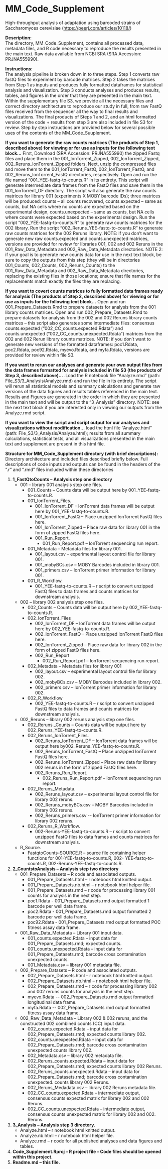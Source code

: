 # MM_Code_Supplement
High-throughput analysis of adaptation using barcoded strains of Saccharomyces cerevisiae (https://peerj.com/articles/10118/)

**Description:**  
The directory, MM_Code_Supplement, contains all processed data, metadata files, and R code necessary to reproduce the results presented in the main text. Raw data available from NCBI SRA (SRA Accession: PRJNA555990).

**Instructions:**  
The analysis pipeline is broken down in to three steps. Step 1 converts raw fastQ files to experiment by barcode matrices. Step 2 takes the matrices from Step 1 as inputs and produces fully formatted dataframes for statistical analysis and visualization. Step 3 conducts analyses and produces results, tables, and figures in the order that they are presented in the main text. Within the supplementary file S3, we provide all the necessary files and correct directory architecture to reproduce our study in full, from raw FastQ files received from the sequencer all the way to final results and visualizations. The final products of Steps 1 and 2, and an html formatted version of the code + results from step 3 are also included in file S3 for review. Step by step instructions are provided below for several possible uses of the contents of the MM_Code_Suuplement.

**If you want to generate the raw counts matrices (The products of Step 1, described above) for viewing or for use as inputs for the following text block…** First, Download (SRA Accession: PRJNA555990) the zipped Fastq files and place them in the 001_IonTorrent_Zipped, 002_IonTorrent_Zipped, 002_Reruns_IonTorrent_Zipped folders. Next, unzip the compressed files and move them to the 001_IonTorrent_FastQ, 002_IonTorrent_FastQ, and 002_Reruns_IonTorrent_FastQ directories, respectively. Open and run the file named “001_YEE-fastq-to-counts.R” in its entirety. This script will generate intermediate data frames from the FastQ files and save them in the 001_IonTorrent_DF directory. The script will also generate the raw counts matrices for library 001 (experiments X MOBY barcode IDs); three matrices will be produced: counts – all counts recovered, counts.expected – same as counts, but NA cells where no counts are expected based on the experimental design, counts.unexpected – same as counts, but NA cells where counts were expected based on the experimental design. Run the script “002_YEE-fastq-to-counts.R” to generate raw counts matrices for the 002 library. Run the script “002_Reruns_YEE-fastq-to-counts.R” to generate raw counts matrices for the 002 Reruns library. NOTE: if you don’t want to generate new raw counts.expected and counts.unexpected matrices, versions are provided for review for libraries 001, 002 and 002 Reruns in the 001_Raw_Data_Metadata and 002_Raw_Data_Metadata directories. NOTE 2: if your goal is to generate new counts data for use in the next text block, be sure to copy the outputs from this step (they will be in directories 001_Counts, 002_Counts, 002_Reruns_Counts) to the 001_Raw_Data_Metadata and 002_Raw_Data_Metadata directories, replacing the existing files in those locations; ensure that file names for the replacements match exactly the files they are replacing.

**If you want to covert counts matrices to fully formatted data frames ready for analysis (The products of Step 2, described above) for viewing or for use as inputs for the following text block…** Open and run 001_Prepare_Datasets.Rmd to prepare datasets for analysis from the 001 library counts matrices. Open and run 002_Prepare_Datasets.Rmd to prepare datasets for analysis from the 002 and 002 Reruns library counts matrices – this script also generates some intermediate files: consensus counts.expected (“002_CC_counts.expected.Rdata”) and counts.unexpected (“002_CC_counts.unexpected.Rdata”) matrices from the 002 and 002 Rerun library counts matrices. NOTE: if you don’t want to generate new versions of the formatted dataframes: poc1.Rdata, poc2.Rdata, poc92.Rdata, myevo.Rdata, and myfa.Rdata, versions are provided for review within file S3. 

**If you want to rerun our analyses and generate your own output files from the data frames formatted for analysis included in file S3 (the products of Step 3, described above)…** .Load the R notebook file “Analyze.rmd” (path: File_S3/3_Analysis/Analyze.rmd) and run the file in its entirety. The script will rerun all statistical models and summary calculations and generate raw versions of the data figures and results tables referenced in the main text. Results and Figures are generated in the order in which they are presented in the main text and will be output to the “3_Analysis” directory. NOTE: see the next text block if you are interested only in viewing our outputs from the Analyze.rmd script. 

**If you want to view the script and script output for our analyses and visualizations without modification…** load the html file “Analyze.html” (path: File_S3/3_Analysis/Analyze.html); results from all summary calculations, statistical tests, and all visualizations presented in the main text and supplement are present in this html file. 



**Structure for MM_Code_Supplement directory (with brief descriptions):**  
Directory architecture and included files described briefly below. Full descriptions of code inputs and outputs can be found in the  headers of the “.r” and “.rmd” files included within these directories 
1. **1_FastQtoCounts – Analysis step one directory**
   - 001 – library 001 analysis step one files.
     - 001_Counts – Counts data will be output here by  001_YEE-fastq-to-counts.R.
     - 001_IonTorrent_Files.
       - 001_IonTorrent_DF – IonTorrent data frames will be output here by 001_YEE-fastq-to-counts.R.
       - 001_IonTorrent_FastQ – Place unzipped IonTorrent FastQ files here.
       - 001_IonTorrent_Zipped – Place raw data for library 001 in the form of zipped FastQ files here.
       - 001_Run_Report.
         - 001_Run_Report.pdf – IonTorrent sequencing run report.
     - 001_Metadata – Metadata files for library 001.
       - 001_layout.csv – experimental layout control file for library 001.
       - 001_mobyBCs.csv – MOBY Barcodes included in library 001.
       - 001_primers.csv – IonTorrent primer information for library 001.
      - 001_R_Workflow.
        - 001_YEE-fastq-to-counts.R – r script to convert unzipped FastQ files to data frames and counts matrices for downstream analysis.
   - 002 – library 002 analysis step one files.
     - 002_Counts – Counts data will be output here by  002_YEE-fastq-to-counts.R.
     - 002_IonTorrent_Files
       - 002_IonTorrent_DF – IonTorrent data frames will be output here by 002_YEE-fastq-to-counts.R.
       - 002_IonTorrent_FastQ – Place unzipped IonTorrent FastQ files here.
       - 002_IonTorrent_Zipped – Place raw data for library 002 in the form of zipped FastQ files here.
       - 002_Run_Report
         - 002_Run_Report.pdf – IonTorrent sequencing run report.
     - 002_Metadata – Metadata files for library 001
       - 002_layout.csv – experimental layout control file for library 002.
       - 002_mobyBCs.csv – MOBY Barcodes included in library 002.
       - 002_primers.csv – IonTorrent primer information for library 002.
     - 002_R_Workflow
       - 002_YEE-fastq-to-counts.R – r script to convert unzipped FastQ files to data frames and counts matrices for downstream analysis.
   - 002_Reruns – library 002 reruns  analysis step one files.
     - 002_Reruns _Counts – Counts data will be output here by  002_Reruns_YEE-fastq-to-counts.R.
     - 002_Reruns_IonTorrent_Files.
       - 002_Reruns_IonTorrent_DF – IonTorrent data frames will be output here by002_Reruns_YEE-fastq-to-counts.R.
       - 002_Reruns_IonTorrent_FastQ – Place unzipped IonTorrent FastQ files here.
       - 002_Reruns_IonTorrent_Zipped – Place raw data for library 002 reruns in the form of zipped FastQ files here.
       - 002_Reruns_Run_Report.
         - 002_Reruns_Run_Report.pdf – IonTorrent sequencing run report.
     - 002_Reruns_Metadata.
       - 002_Reruns_layout.csv – experimental layout control file for library 002 reruns.
       - 002_Reruns_mobyBCs.csv – MOBY Barcodes included in library 002 reruns.
       - 002_Reruns_primers.csv -- IonTorrent primer information for library 002 reruns.
     - 002_Reruns_R_Workflow.
       - 002-Reruns-YEE-fastq-to-counts.R – r script to convert unzipped FastQ files to data frames and counts matrices for downstream analysis.
   - R_Source.
     - FastqtoCounts-SOURCE.R – source file containing helper functions for 001-YEE-fastq-to-counts.R, 002- YEE-fastq-to-counts.R, 002-Reruns-YEE-fastq-to-counts.R.
2. **2_CountstoAnalysis – Analysis step two directory**
   - 001_Prepare_Datasets – R code and associated outputs.
     - 001_Prepare_Datasets.html – r notebook html knitted output.
     - 001_Prepare_Datasets.nb.html – r notebook html helper file.
     - 001_Prepare_Datasets.rmd – r code for processing library 001 counts for analysis in the next step. 
     - poc1.Rdata - 001_Prepare_Datasets.rmd output formatted 1 barcode per well data frame.
     - poc2.Rdata - 001_Prepare_Datasets.rmd output formatted 2 barcode per well data frame.
     - poc92.Rdata - 001_Prepare_Datasets.rmd output formatted POC fitness assay  data frame.
   - 001_Raw_Data_Metadata – Library  001 input data.
     - 001_counts.expected.Rdata – input data for 001_Prepare_Datasets.rmd; expected counts.
     - 001_counts.unexpected.Rdata – input data for 001_Prepare_Datasets.rmd; barcode cross contamination unexpected counts.
     - 001_Metadata.csv – library 001 metadata file.
   - 002_Prepare_Datasets – R code and associated outputs.
     - 002_Prepare_Datasets.html – r notebook html knitted output.
     - 002_Prepare_Datasets.nb.html – r notebook html helper file.
     - 002_Prepare_Datasets.rmd  – r code for processing library 002 and 002 reruns  counts for analysis in the next step.
     - myevo.Rdata -- 002_Prepare_Datasets.rmd output formatted longitudinal data frame.
     - myfa.Rdata -- 002_Prepare_Datasets.rmd output formatted fitness assay data frame.
   - 002_Raw_Data_Metadata – Library 002 & 002 reruns, and the constructed 002 combined counts (CC) input data.
     - 002_counts.expected.Rdata – input data for 002_Prepare_Datasets.rmd; expected counts library 002.
     - 002_counts.unexpected.Rdata  – input data for 002_Prepare_Datasets.rmd; barcode cross contamination unexpected counts library 002.
     - 002_Metadata.csv – library 002 metadata file.
     - 002_Reruns_counts.expected.Rdata – input data for 002_Prepare_Datasets.rmd; expected counts library 002 Reruns.
     - 002_Reruns_counts.unexpected.Rdata – input data for 002_Prepare_Datasets.rmd; barcode cross contamination unexpected. counts library 002 Reruns.
     - 002_Reruns_Medadata.csv – library 002 Reruns  metadata file.
     - 002_CC_counts.expected.Rdata – intermediate output, consensus counts expected matrix for library 002 and 002 Reruns.
     - 002_CC_counts.unexpected.Rdata – intermediate output, consensus counts unexpected matrix for library 002 and 002. Reruns.
3. **3_Analysis – Analysis step 3 directory.**
   - Analyze.html – r notebook html knitted output.
   - Analyze.nb.html – r notebook html helper file.
   - Analyze.rmd – r code for all published analyses and data figures and tables.
4. **Code_Supplement.Rproj – R project file – Code files should be opened within this project.**
5. **Readme.md – this file.**



